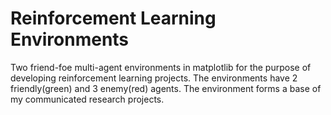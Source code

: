 # Reinforcement Learning Environments
Two friend-foe multi-agent environments in  matplotlib for the purpose of developing reinforcement learning projects. 
The environments have 2 friendly(green) and 3 enemy(red) agents. The environment forms a base of my communicated research projects. 
